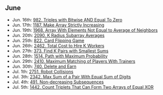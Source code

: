 ## June

* Jun. 16th: [982. Triples with Bitwise AND Equal To Zero](https://leetcode.com/problems/triples-with-bitwise-and-equal-to-zero/)
* Jun. 17th: [1187. Make Array Strictly Increasing](https://leetcode.com/problems/make-array-strictly-increasing/)
* Jun. 19th: [1968. Array With Elements Not Equal to Average of Neighbors](https://leetcode.com/problems/array-with-elements-not-equal-to-average-of-neighbors/)
* Jun. 20th: [2090. K Radius Subarray Averages](https://leetcode.com/problems/k-radius-subarray-averages/)
* Jun. 25th: [822. Card Flipping Game](https://leetcode.com/problems/card-flipping-game/)
* Jun. 26th: [2462. Total Cost to Hire K Workers](https://leetcode.com/problems/total-cost-to-hire-k-workers/)
* Jun. 27th: [373. Find K Pairs with Smallest Sums](https://leetcode.com/problems/find-k-pairs-with-smallest-sums/)
* Jun. 28th: [1514. Path with Maximum Probability](https://leetcode.com/problems/path-with-maximum-probability/)
* Jun. 29th: [2410. Maximum Matching of Players With Trainers](https://leetcode.com/problems/maximum-matching-of-players-with-trainers/)
* Jun. 30th: [740. Delete and Earn](https://leetcode.com/problems/delete-and-earn/)
* Jul. 1th: [2751. Robot Collisions](https://leetcode.com/problems/robot-collisions/)
* Jul. 3th: [2342. Max Sum of a Pair With Equal Sum of Digits](https://leetcode.com/problems/max-sum-of-a-pair-with-equal-sum-of-digits/)
* Jul. 4th: [491. Non-decreasing Subsequences](https://leetcode.com/problems/non-decreasing-subsequences/)
* Jul. 5th: [1442. Count Triplets That Can Form Two Arrays of Equal XOR](https://leetcode.com/problems/count-triplets-that-can-form-two-arrays-of-equal-xor/)